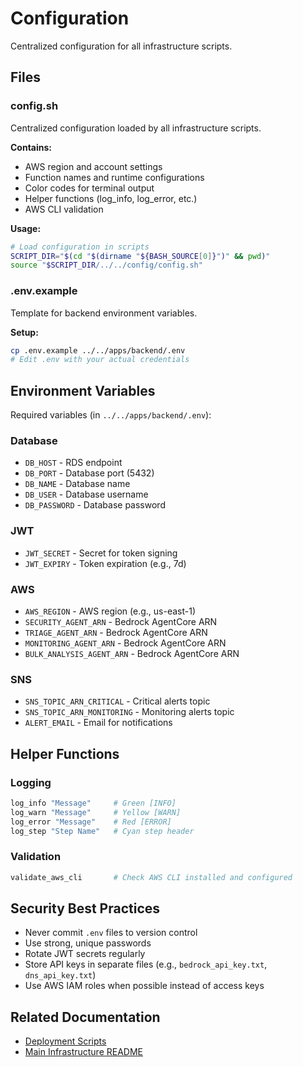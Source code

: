 # Configuration

Centralized configuration for all infrastructure scripts.

## Files

### config.sh
Centralized configuration loaded by all infrastructure scripts.

**Contains:**
- AWS region and account settings
- Function names and runtime configurations
- Color codes for terminal output
- Helper functions (log_info, log_error, etc.)
- AWS CLI validation

**Usage:**
```bash
# Load configuration in scripts
SCRIPT_DIR="$(cd "$(dirname "${BASH_SOURCE[0]}")" && pwd)"
source "$SCRIPT_DIR/../../config/config.sh"
```

### .env.example
Template for backend environment variables.

**Setup:**
```bash
cp .env.example ../../apps/backend/.env
# Edit .env with your actual credentials
```

## Environment Variables

Required variables (in `../../apps/backend/.env`):

### Database
- `DB_HOST` - RDS endpoint
- `DB_PORT` - Database port (5432)
- `DB_NAME` - Database name
- `DB_USER` - Database username
- `DB_PASSWORD` - Database password

### JWT
- `JWT_SECRET` - Secret for token signing
- `JWT_EXPIRY` - Token expiration (e.g., 7d)

### AWS
- `AWS_REGION` - AWS region (e.g., us-east-1)
- `SECURITY_AGENT_ARN` - Bedrock AgentCore ARN
- `TRIAGE_AGENT_ARN` - Bedrock AgentCore ARN
- `MONITORING_AGENT_ARN` - Bedrock AgentCore ARN
- `BULK_ANALYSIS_AGENT_ARN` - Bedrock AgentCore ARN

### SNS
- `SNS_TOPIC_ARN_CRITICAL` - Critical alerts topic
- `SNS_TOPIC_ARN_MONITORING` - Monitoring alerts topic
- `ALERT_EMAIL` - Email for notifications

## Helper Functions

### Logging
```bash
log_info "Message"     # Green [INFO]
log_warn "Message"     # Yellow [WARN]
log_error "Message"    # Red [ERROR]
log_step "Step Name"   # Cyan step header
```

### Validation
```bash
validate_aws_cli       # Check AWS CLI installed and configured
```

## Security Best Practices

- Never commit `.env` files to version control
- Use strong, unique passwords
- Rotate JWT secrets regularly
- Store API keys in separate files (e.g., `bedrock_api_key.txt`, `dns_api_key.txt`)
- Use AWS IAM roles when possible instead of access keys

## Related Documentation

- [Deployment Scripts](../deployment/README.md)
- [Main Infrastructure README](../README.md)
